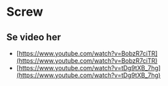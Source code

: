 # Screw

## Se video her 

* [https://www.youtube.com/watch?v=BobzR7ciTR](https://www.youtube.com/watch?v=BobzR7ciTR)
* [https://www.youtube.com/watch?v=tDg9tXB_7hg](https://www.youtube.com/watch?v=tDg9tXB_7hg)
